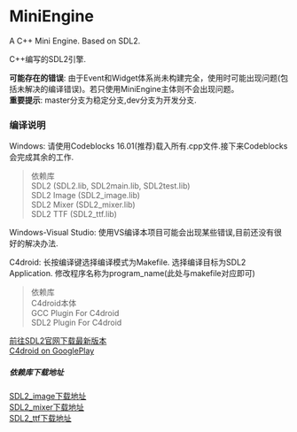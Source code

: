 # MiniEngine  

A C++ Mini Engine. Based on SDL2.  

C++编写的SDL2引擎.  

**可能存在的错误**: 由于Event和Widget体系尚未构建完全，使用时可能出现问题(包括未解决的编译错误)。若只使用MiniEngine主体则不会出现问题。  
**重要提示**: master分支为稳定分支,dev分支为开发分支.  

### 编译说明

Windows: 请使用Codeblocks 16.01(推荐)载入所有.cpp文件.接下来Codeblocks会完成其余的工作.  
> 依赖库  
> SDL2 (SDL2.lib, SDL2main.lib, SDL2test.lib)  
> SDL2 Image (SDL2_image.lib)  
> SDL2 Mixer (SDL2_mixer.lib)  
> SDL2 TTF (SDL2_ttf.lib)  

Windows-Visual Studio: 使用VS编译本项目可能会出现某些错误,目前还没有很好的解决办法.  

C4droid: 长按编译键选择编译模式为Makefile. 选择编译目标为SDL2 Application. 修改程序名称为program_name(此处与makefile对应即可)
> 依赖库  
> C4droid本体  
> GCC Plugin For C4droid  
> SDL2 Plugin For C4droid  

[前往SDL2官网下载最新版本](http://www.libsdl.org/download-2.0.php)  
[C4droid on GooglePlay](https://play.google.com/store/apps/details?id=com.n0n3m4.droidc&hl=en)  

##### 依赖库下载地址
[SDL2_image下载地址](https://www.libsdl.org/projects/SDL_image/)  
[SDL2_mixer下载地址](https://www.libsdl.org/projects/SDL_mixer/)  
[SDL2_ttf下载地址](https://www.libsdl.org/projects/SDL_ttf/)  
